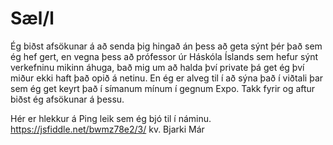 # Sæl/l
Ég biðst afsökunar á að senda þig hingað án þess að geta sýnt þér það sem ég hef gert, en vegna þess að prófessor úr Háskóla Íslands sem hefur sýnt verkefninu mikinn áhuga, bað mig um að halda því private þá get ég því miður ekki haft það opið á netinu.
En ég er alveg til í að sýna það í viðtali þar sem ég get keyrt það í símanum mínum í gegnum Expo.
Takk fyrir og aftur biðst ég afsökunar á þessu.

Hér er hlekkur á Ping leik sem ég bjó til í náminu. https://jsfiddle.net/bwmz78e2/3/
kv. Bjarki Már

